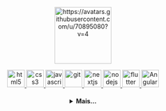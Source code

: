<p align="center">
    <img class="img-rounded img-circle" width="130" heigth="130" src="https://avatars.githubusercontent.com/u/70895080?v=4" alt="https://avatars.githubusercontent.com/u/70895080?v=4"/>
   </p>

  <p align="center">
   <a href="https://developer.mozilla.org/pt-BR/docs/Web/HTML">
      <img src="https://cdn.jsdelivr.net/gh/devicons/devicon/icons/html5/html5-plain.svg" alt="html5" width="40" height="40"/>
   </a>
   <a href="https://developer.mozilla.org/pt-BR/docs/Web/CSS">
      <img src="https://cdn.jsdelivr.net/gh/devicons/devicon/icons/css3/css3-plain.svg" alt="css3" width="40" height="40"/>
   </a>
   <a href="https://developer.mozilla.org/en-US/docs/Web/JavaScript">
      <img src="https://cdn.jsdelivr.net/gh/devicons/devicon/icons/javascript/javascript-original.svg" alt="javascript" width="40" height="40"/>
   </a>
     <a href="https://git-scm.com/">
      <img src="https://cdn.jsdelivr.net/gh/devicons/devicon/icons/git/git-original.svg" alt="git" width="40" height="40"/>
   </a>
   <a href="https://nextjs.org/">
      <img src="https://img.icons8.com/color/72/nextjs.png" alt="nextjs" width="40" height="40"/>
   </a>
     <a href="firebase.google.com">
      <img src="https://cdn.icon-icons.com/icons2/691/PNG/512/google_firebase_icon-icons.com_61475.png" alt="nodejs" width="40" height="40"/>
   </a>
   <a href="https://flutter.dev/">
      <img src="https://www.svgrepo.com/show/349363/flutter.svg" alt="flutter" width="40" height="40"/>
   </a>
   <a href="https://angular.io/">
      <img src="https://www.svgrepo.com/show/353396/angular-icon.svg" alt="Angular" width="40" height="40"/>
   </a>

    
</p>



<h4 align="center">
<details>
<summary>Mais...</summary>
<h1 align="center">
    <img src="https://media.giphy.com/media/hvRJCLFzcasrR4ia7z/giphy.gif" width="25px">Oi meu nome é António Kozan</h1></img>
<br />
- 👋 Hi, I’m @antoniotavareskozan
- 👀 I’m interested in ...
- 🌱 I’m currently learning ...
- 💞️ I’m looking to collaborate on ...
- 📫 How to reach me ...
</details>



